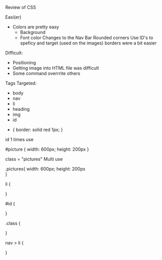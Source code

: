 Review of CSS

Easi(er)
- Colors are pretty easy
  - Background
  - Font color
  Changes to the Nav Bar
    Rounded corners
    Use ID's to speficy and target (used on the images)
    borders were a bit easier
    


Difficult:
 - Positioning
 - Getting image into HTML file was difficult
 - Some command overrrite others


 Tags Targeted:
 - body
 - nav
 - li
 - heading
 - img
 - id

 * {
     border: solid red 1px;
 }

 id 1 times use

 #picture {
     width: 600px;
     height: 200px
 }

class = "pictures"
Multi use

.pictures{
    width: 600px;
    height: 200px  
}

li {

}

#id {

}

.class {

} 

nav > li {

}
